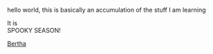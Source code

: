 
<html>
<head>
  
</head>
<body>
  <p> hello world, this is basically an accumulation of the stuff I am learning </p> 
  <p> It is </br > SPOOKY SEASON! </p>
  <a href="http://www.youtube.com">Bertha<a/>
  
</body>
  </html>
